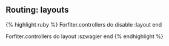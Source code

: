 ## Routing: layouts

{% highlight ruby %}
Forfiter.controllers do 
  disable :layout
end

Forfiter.controllers do 
  layout :szwagier
end
{% endhighlight %}
